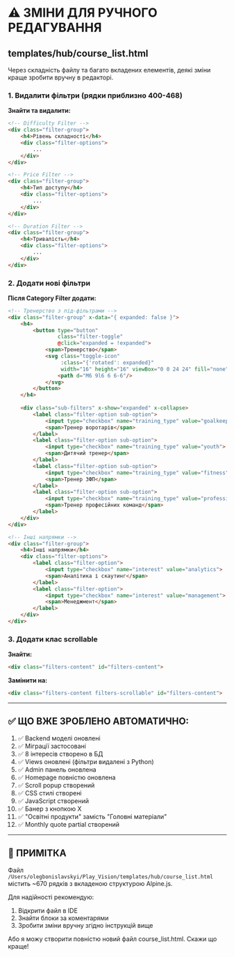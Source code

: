 # ⚠️ ЗМІНИ ДЛЯ РУЧНОГО РЕДАГУВАННЯ

## templates/hub/course_list.html

Через складність файлу та багато вкладених елементів, деякі зміни краще зробити вручну в редакторі.

### 1. Видалити фільтри (рядки приблизно 400-468)

**Знайти та видалити:**

```html
<!-- Difficulty Filter -->
<div class="filter-group">
    <h4>Рівень складності</h4>
    <div class="filter-options">
        ...
    </div>
</div>
```

```html
<!-- Price Filter -->
<div class="filter-group">
    <h4>Тип доступу</h4>
    <div class="filter-options">
        ...
    </div>
</div>
```

```html
<!-- Duration Filter -->
<div class="filter-group">
    <h4>Тривалість</h4>
    <div class="filter-options">
        ...
    </div>
</div>
```

### 2. Додати нові фільтри

**Після Category Filter додати:**

```html
<!-- Тренерство з під-фільтрами -->
<div class="filter-group" x-data="{ expanded: false }">
    <h4>
        <button type="button" 
                class="filter-toggle"
                @click="expanded = !expanded">
            <span>Тренерство</span>
            <svg class="toggle-icon" 
                 :class="{'rotated': expanded}"
                 width="16" height="16" viewBox="0 0 24 24" fill="none" stroke="currentColor" stroke-width="2">
                <path d="M6 9l6 6 6-6"/>
            </svg>
        </button>
    </h4>
    
    <div class="sub-filters" x-show="expanded" x-collapse>
        <label class="filter-option sub-option">
            <input type="checkbox" name="training_type" value="goalkeeper">
            <span>Тренер воротарів</span>
        </label>
        <label class="filter-option sub-option">
            <input type="checkbox" name="training_type" value="youth">
            <span>Дитячий тренер</span>
        </label>
        <label class="filter-option sub-option">
            <input type="checkbox" name="training_type" value="fitness">
            <span>Тренер ЗФП</span>
        </label>
        <label class="filter-option sub-option">
            <input type="checkbox" name="training_type" value="professional">
            <span>Тренер професійних команд</span>
        </label>
    </div>
</div>

<!-- Інші напрямки -->
<div class="filter-group">
    <h4>Інші напрямки</h4>
    <div class="filter-options">
        <label class="filter-option">
            <input type="checkbox" name="interest" value="analytics">
            <span>Аналітика і скаутинг</span>
        </label>
        <label class="filter-option">
            <input type="checkbox" name="interest" value="management">
            <span>Менеджмент</span>
        </label>
    </div>
</div>
```

### 3. Додати клас scrollable

**Знайти:**
```html
<div class="filters-content" id="filters-content">
```

**Замінити на:**
```html
<div class="filters-content filters-scrollable" id="filters-content">
```

---

## ✅ ЩО ВЖЕ ЗРОБЛЕНО АВТОМАТИЧНО:

1. ✅ Backend моделі оновлені
2. ✅ Міграції застосовані
3. ✅ 8 інтересів створено в БД
4. ✅ Views оновлені (фільтри видалені з Python)
5. ✅ Admin панель оновлена
6. ✅ Homepage повністю оновлена
7. ✅ Scroll popup створений
8. ✅ CSS стилі створені
9. ✅ JavaScript створений
10. ✅ Банер з кнопкою X
11. ✅ "Освітні продукти" замість "Головні матеріали"
12. ✅ Monthly quote partial створений

---

## 📝 ПРИМІТКА

Файл `/Users/olegbonislavskyi/Play_Vision/templates/hub/course_list.html` містить ~670 рядків з вкладеною структурою Alpine.js. 

Для надійності рекомендую:
1. Відкрити файл в IDE
2. Знайти блоки за коментарями
3. Зробити зміни вручну згідно інструкцій вище

Або я можу створити повністю новий файл course_list.html. Скажи що краще!


